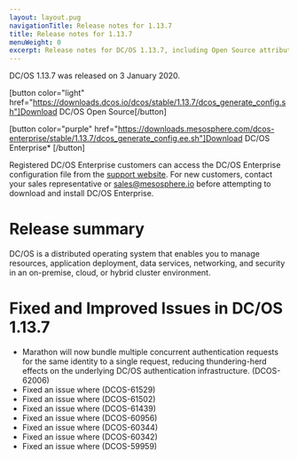 ```yaml
---
layout: layout.pug
navigationTitle: Release notes for 1.13.7
title: Release notes for 1.13.7
menuWeight: 0
excerpt: Release notes for DC/OS 1.13.7, including Open Source attribution, and version policy.
---
```

DC/OS 1.13.7 was released on 3 January 2020.

[button color="light" href="https://downloads.dcos.io/dcos/stable/1.13.7/dcos_generate_config.sh"]Download DC/OS Open Source[/button]

[button color="purple" href="https://downloads.mesosphere.com/dcos-enterprise/stable/1.13.7/dcos_generate_config.ee.sh"]Download DC/OS Enterprise* [/button]

Registered DC/OS Enterprise customers can access the DC/OS Enterprise configuration file from the [support website](https://support.mesosphere.com/s/downloads). For new customers, contact your sales representative or <a href="mailto:sales@mesosphere.io">sales@mesosphere.io</a> before attempting to download and install DC/OS Enterprise.


# Release summary
DC/OS is a distributed operating system that enables you to manage resources, application deployment, data services, networking, and security in an on-premise, cloud, or hybrid cluster environment.

# Fixed and Improved Issues in DC/OS 1.13.7
<!-- The issues that have been fixed and improved in DC/OS 1.13.7 are grouped by feature, functional area, or component.  -->
- Marathon will now bundle multiple concurrent authentication requests for the same identity to a single request, reducing thundering-herd effects on the underlying DC/OS authentication infrastructure. (DCOS-62006)
- Fixed an issue where (DCOS-61529)
- Fixed an issue where (DCOS-61502)
- Fixed an issue where (DCOS-61439)
- Fixed an issue where (DCOS-60956)
- Fixed an issue where (DCOS-60344)
- Fixed an issue where (DCOS-60342)
- Fixed an issue where (DCOS-59959)


